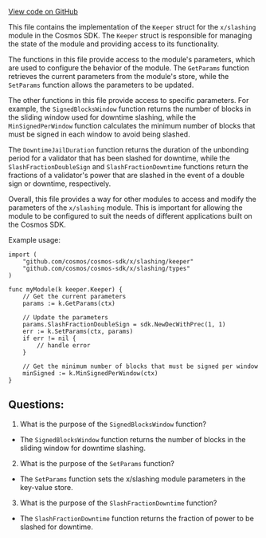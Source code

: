 [View code on GitHub](https://github.com/cosmos/cosmos-sdk/blob/main/x/slashing/keeper/params.go)

This file contains the implementation of the `Keeper` struct for the `x/slashing` module in the Cosmos SDK. The `Keeper` struct is responsible for managing the state of the module and providing access to its functionality.

The functions in this file provide access to the module's parameters, which are used to configure the behavior of the module. The `GetParams` function retrieves the current parameters from the module's store, while the `SetParams` function allows the parameters to be updated.

The other functions in this file provide access to specific parameters. For example, the `SignedBlocksWindow` function returns the number of blocks in the sliding window used for downtime slashing, while the `MinSignedPerWindow` function calculates the minimum number of blocks that must be signed in each window to avoid being slashed.

The `DowntimeJailDuration` function returns the duration of the unbonding period for a validator that has been slashed for downtime, while the `SlashFractionDoubleSign` and `SlashFractionDowntime` functions return the fractions of a validator's power that are slashed in the event of a double sign or downtime, respectively.

Overall, this file provides a way for other modules to access and modify the parameters of the `x/slashing` module. This is important for allowing the module to be configured to suit the needs of different applications built on the Cosmos SDK.

Example usage:

```
import (
    "github.com/cosmos/cosmos-sdk/x/slashing/keeper"
    "github.com/cosmos/cosmos-sdk/x/slashing/types"
)

func myModule(k keeper.Keeper) {
    // Get the current parameters
    params := k.GetParams(ctx)

    // Update the parameters
    params.SlashFractionDoubleSign = sdk.NewDecWithPrec(1, 1)
    err := k.SetParams(ctx, params)
    if err != nil {
        // handle error
    }

    // Get the minimum number of blocks that must be signed per window
    minSigned := k.MinSignedPerWindow(ctx)
}
```
## Questions: 
 1. What is the purpose of the `SignedBlocksWindow` function?
- The `SignedBlocksWindow` function returns the number of blocks in the sliding window for downtime slashing.

2. What is the purpose of the `SetParams` function?
- The `SetParams` function sets the x/slashing module parameters in the key-value store.

3. What is the purpose of the `SlashFractionDowntime` function?
- The `SlashFractionDowntime` function returns the fraction of power to be slashed for downtime.